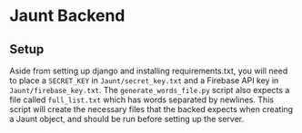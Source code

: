 # Jaunt Backend

## Setup
Aside from setting up django and installing requirements.txt, you will need to place a `SECRET_KEY` in `Jaunt/secret_key.txt` and a Firebase API key in `Jaunt/firebase_key.txt`. The `generate_words_file.py` script also expects a file called `full_list.txt` which has words separated by newlines. This script will create the necessary files that the backed expects when creating a Jaunt object, and should be run before setting up the server.
